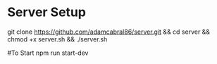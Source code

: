 # Server Setup

git clone https://github.com/adamcabral86/server.git && 
cd server && 
chmod +x server.sh && 
./server.sh


#To Start
npm run start-dev
